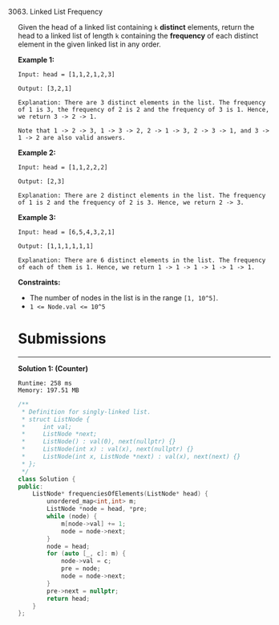 3063. Linked List Frequency

Given the head of a linked list containing `k` **distinct** elements, return the head to a linked list of length `k` containing the **frequency** of each distinct element in the given linked list in any order.

 

**Example 1:**
```
Input: head = [1,1,2,1,2,3]

Output: [3,2,1]

Explanation: There are 3 distinct elements in the list. The frequency of 1 is 3, the frequency of 2 is 2 and the frequency of 3 is 1. Hence, we return 3 -> 2 -> 1.

Note that 1 -> 2 -> 3, 1 -> 3 -> 2, 2 -> 1 -> 3, 2 -> 3 -> 1, and 3 -> 1 -> 2 are also valid answers.
```

**Example 2:**
```
Input: head = [1,1,2,2,2]

Output: [2,3]

Explanation: There are 2 distinct elements in the list. The frequency of 1 is 2 and the frequency of 2 is 3. Hence, we return 2 -> 3.
```

**Example 3:**
```
Input: head = [6,5,4,3,2,1]

Output: [1,1,1,1,1,1]

Explanation: There are 6 distinct elements in the list. The frequency of each of them is 1. Hence, we return 1 -> 1 -> 1 -> 1 -> 1 -> 1.
```
 

**Constraints:**

* The number of nodes in the list is in the range `[1, 10^5]`.
* `1 <= Node.val <= 10^5`

# Submissions
---
**Solution 1: (Counter)**
```
Runtime: 258 ms
Memory: 197.51 MB
```
```c++
/**
 * Definition for singly-linked list.
 * struct ListNode {
 *     int val;
 *     ListNode *next;
 *     ListNode() : val(0), next(nullptr) {}
 *     ListNode(int x) : val(x), next(nullptr) {}
 *     ListNode(int x, ListNode *next) : val(x), next(next) {}
 * };
 */
class Solution {
public:
    ListNode* frequenciesOfElements(ListNode* head) {
        unordered_map<int,int> m;
        ListNode *node = head, *pre;
        while (node) {
            m[node->val] += 1;
            node = node->next;
        }
        node = head;
        for (auto [_, c]: m) {
            node->val = c;
            pre = node;
            node = node->next;
        }
        pre->next = nullptr;
        return head;
    }
};
```
